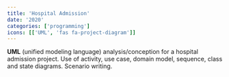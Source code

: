```yaml
---
title: 'Hospital Admission'
date: '2020'
categories: ['programming']
icons: [['UML', 'fas fa-project-diagram']]
---
```


**UML** (unified modeling language) analysis/conception for a hospital admission project. Use of activity, use case, domain model, sequence, class and state diagrams. Scenario writing.
